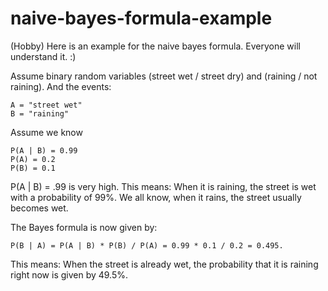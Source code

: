 # naive-bayes-formula-example
(Hobby) Here is an example for the naive bayes formula. Everyone will understand it. :) 

Assume binary random variables (street wet / street dry) and (raining / not raining). And 
the events: 
```
A = "street wet" 
B = "raining" 
```
Assume we know 
```
P(A | B) = 0.99 
P(A) = 0.2
P(B) = 0.1 
```
P(A | B) = .99 is very high. This means: When it is raining, the street is wet with a probability of 99%. 
We all know, when it rains, the street usually becomes wet. 


The Bayes formula is now given by: 
```
P(B | A) = P(A | B) * P(B) / P(A) = 0.99 * 0.1 / 0.2 = 0.495. 
```
This means: When the street is already wet, the probability that it is raining right now is given by 49.5%. 
